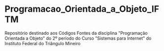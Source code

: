 # Programacao_Orientada_a_Objeto_IFTM
Repositório destinado aos Códigos Fontes da disciplina "Programação Orientada a Objeto" do 2º período do Curso "Sistemas para Internet" do Instituto Federal do Triângulo Mineiro

